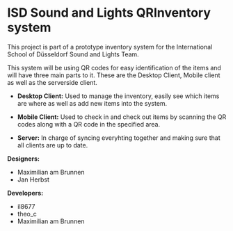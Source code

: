 # ISD Sound and Lights QRInventory system

This project is part of a prototype inventory system for the International School of Düsseldorf Sound and Lights Team.

This system will be using QR codes for easy identification of the items and will have three main parts to it. These are the Desktop Client, Mobile client as well as the serverside client.

* **Desktop Client:** Used to manage the inventory, easily see which items are where as well as add new items into the system.

* **Mobile Client:** Used to check in and check out items by scanning the QR codes along with a QR code in the specified area.

* **Server:** In charge of syncing everyhting together and making sure that all clients are up to date.

**Designers:**
* Maximilian am Brunnen
* Jan Herbst

**Developers:**
* il8677
* theo_c
* Maximilian am Brunnen

